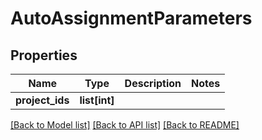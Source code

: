 # AutoAssignmentParameters

## Properties
Name | Type | Description | Notes
------------ | ------------- | ------------- | -------------
**project_ids** | **list[int]** |  | 

[[Back to Model list]](../README.md#documentation-for-models) [[Back to API list]](../README.md#documentation-for-api-endpoints) [[Back to README]](../README.md)


